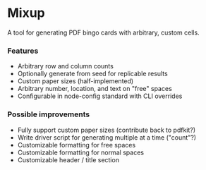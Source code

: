 # Mixup
A tool for generating PDF bingo cards with arbitrary, custom cells.

### Features
- Arbitrary row and column counts
- Optionally generate from seed for replicable results
- Custom paper sizes (half-implemented)
- Arbitrary number, location, and text on "free" spaces
- Configurable in node-config standard with CLI overrides

### Possible improvements
- Fully support custom paper sizes (contribute back to pdfkit?)
- Write driver script for generating multiple at a time ("count"?)
- Customizable formatting for free spaces
- Customizable formatting for normal spaces
- Customizable header / title section
